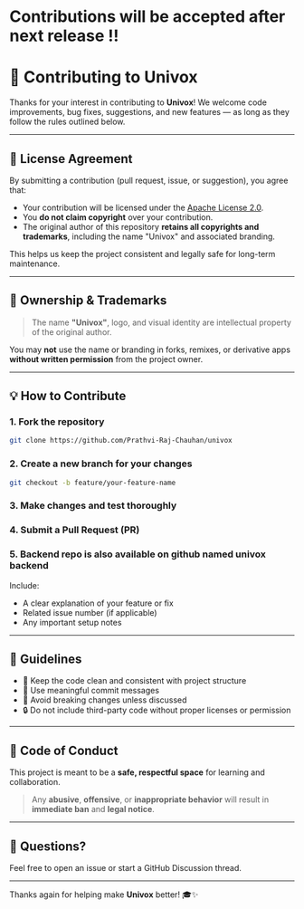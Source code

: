 # Contributions will be accepted after next release !!

# 🤝 Contributing to Univox

Thanks for your interest in contributing to **Univox**! We welcome code improvements, bug fixes, suggestions, and new features — as long as they follow the rules outlined below.


---

## 📌 License Agreement

By submitting a contribution (pull request, issue, or suggestion), you agree that:

* Your contribution will be licensed under the [Apache License 2.0](LICENSE).
* You **do not claim copyright** over your contribution.
* The original author of this repository **retains all copyrights and trademarks**, including the name "Univox" and associated branding.

This helps us keep the project consistent and legally safe for long-term maintenance.

---

## 🔐 Ownership & Trademarks

> The name **"Univox"**, logo, and visual identity are intellectual property of the original author.

You may **not** use the name or branding in forks, remixes, or derivative apps **without written permission** from the project owner.

---

## 💡 How to Contribute

### 1. Fork the repository

```bash
git clone https://github.com/Prathvi-Raj-Chauhan/univox
```

### 2. Create a new branch for your changes

```bash
git checkout -b feature/your-feature-name
```

### 3. Make changes and test thoroughly

### 4. Submit a Pull Request (PR)

### 5. Backend repo is also available on github named univox backend

Include:

* A clear explanation of your feature or fix
* Related issue number (if applicable)
* Any important setup notes

---

## 🙋 Guidelines

* 🧹 Keep the code clean and consistent with project structure
* 🧾 Use meaningful commit messages
* 🚫 Avoid breaking changes unless discussed
* 🔒 Do not include third-party code without proper licenses or permission

---

## 🚨 Code of Conduct

This project is meant to be a **safe, respectful space** for learning and collaboration.

> Any **abusive**, **offensive**, or **inappropriate behavior** will result in **immediate ban** and **legal notice**.

---

## 💬 Questions?

Feel free to open an issue or start a GitHub Discussion thread.

---

Thanks again for helping make **Univox** better! 🎓✨
